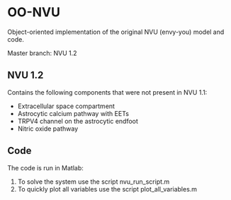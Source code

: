 # OO-NVU
Object-oriented implementation of the original NVU (envy-you) model and code.


Master branch: NVU 1.2

NVU 1.2
-------
Contains the following components that were not present in NVU 1.1:
* Extracellular space compartment
* Astrocytic calcium pathway with EETs
* TRPV4 channel on the astrocytic endfoot
* Nitric oxide pathway

Code 
----
The code is run in Matlab:
1) To solve the system use the script nvu_run_script.m
2) To quickly plot all variables use the script plot_all_variables.m 

